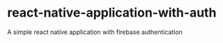 # react-native-application-with-auth
A simple react native application with firebase authentication 
